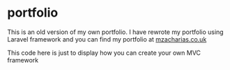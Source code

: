 # portfolio
This is an old version of my own portfolio. I have rewrote my portfolio using Laravel framework and you can find my portfolio at [mzacharias.co.uk](https://mzacharias.co.uk)

This code here is just to display how you can create your own MVC framework
